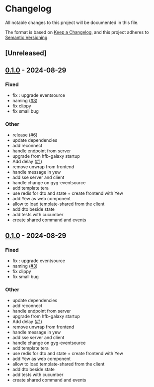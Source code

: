 # Changelog
All notable changes to this project will be documented in this file.

The format is based on [Keep a Changelog](https://keepachangelog.com/en/1.0.0/),
and this project adheres to [Semantic Versioning](https://semver.org/spec/v2.0.0.html).

## [Unreleased]

## [0.1.0](https://github.com/horfimbor/horfimbor-template/releases/tag/template-client-v0.1.0) - 2024-08-29

### Fixed
- fix : upgrade eventsource
- naming ([#3](https://github.com/horfimbor/horfimbor-template/pull/3))
- fix clippy
- fix small bug

### Other
- release ([#6](https://github.com/horfimbor/horfimbor-template/pull/6))
- update dependencies
- add reconnect
- handle endpoint from server
- upgrade from hfb-galaxy startup
- Add delay ([#1](https://github.com/horfimbor/horfimbor-template/pull/1))
- remove unwrap from frontend
- handle message in yew
- add sse server and client
- handle change on gyg-eventsource
- add template tera
- use redis for dto and state + create frontend with Yew
- add Yew as web component
- allow to load template-shared from the client
- add dto beside state
- add tests with cucumber
- create shared command and events

## [0.1.0](https://github.com/horfimbor/horfimbor-template/releases/tag/template-client-v0.1.0) - 2024-08-29

### Fixed
- fix : upgrade eventsource
- naming ([#3](https://github.com/horfimbor/horfimbor-template/pull/3))
- fix clippy
- fix small bug

### Other
- update dependencies
- add reconnect
- handle endpoint from server
- upgrade from hfb-galaxy startup
- Add delay ([#1](https://github.com/horfimbor/horfimbor-template/pull/1))
- remove unwrap from frontend
- handle message in yew
- add sse server and client
- handle change on gyg-eventsource
- add template tera
- use redis for dto and state + create frontend with Yew
- add Yew as web component
- allow to load template-shared from the client
- add dto beside state
- add tests with cucumber
- create shared command and events
